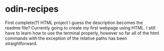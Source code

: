 # odin-recipes
First complete(?) HTML project
I guess the description becomes the readme file? Currently going to create my first webpage using HTML. I still have to learn how to use the 
terminal properly, however so far all of the html commands with the exception of the relative paths has been straightforward.
